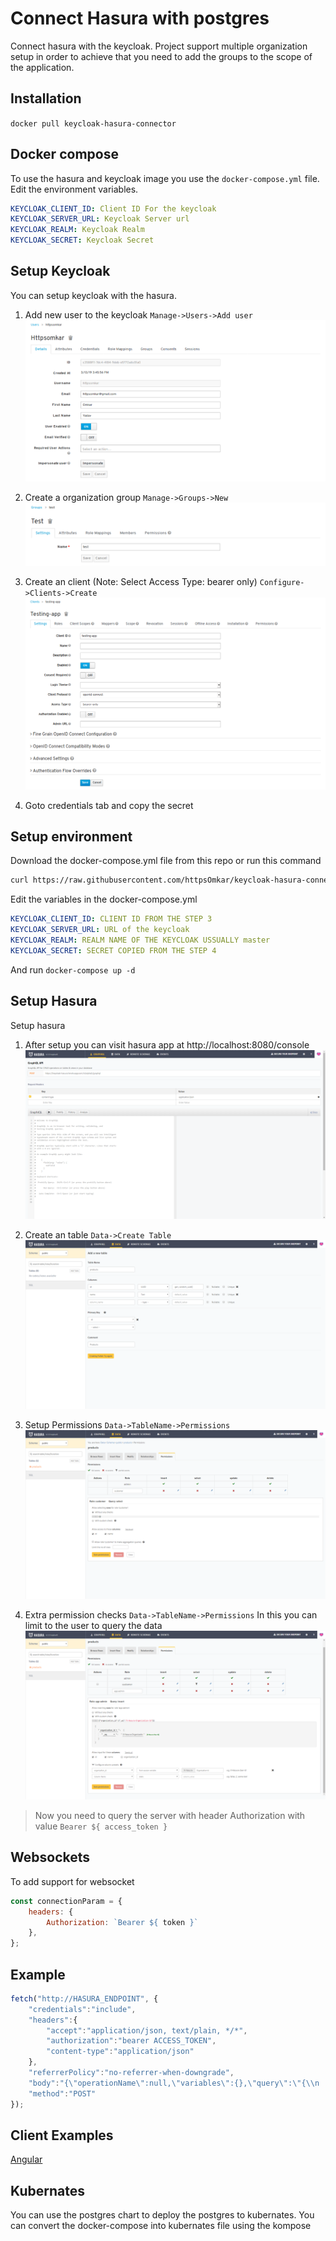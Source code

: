 # Connect Hasura with postgres
Connect hasura with the keycloak. Project support multiple organization setup in order to achieve that you need to add the groups to the scope of the application.

## Installation
`docker pull keycloak-hasura-connector`

## Docker compose
To use the hasura and keycloak image you use the `docker-compose.yml` file. Edit the environment variables.

```yml
KEYCLOAK_CLIENT_ID: Client ID For the keycloak
KEYCLOAK_SERVER_URL: Keycloak Server url
KEYCLOAK_REALM: Keycloak Realm
KEYCLOAK_SECRET: Keycloak Secret
```

## Setup Keycloak
You can setup keycloak with the hasura.

1) Add new user to the keycloak
`Manage->Users->Add user`
![Alt text](screenshots/add-user.png?raw=true "Title")

2) Create a organization group
`Manage->Groups->New`
![Alt text](screenshots/add-group.png?raw=true "Title")

3) Create an client (Note: Select Access Type: bearer only)
`Configure->Clients->Create`
![Alt text](screenshots/add-client.png?raw=true "Title")

4) Goto credentials tab and copy the secret

## Setup environment 

Download the docker-compose.yml file from this repo or run this command

```bash
curl https://raw.githubusercontent.com/httpsOmkar/keycloak-hasura-connector/master/docker-compose.yml
```

Edit the variables in the docker-compose.yml
```yml
KEYCLOAK_CLIENT_ID: CLIENT ID FROM THE STEP 3
KEYCLOAK_SERVER_URL: URL of the keycloak
KEYCLOAK_REALM: REALM NAME OF THE KEYCLOAK USSUALLY master
KEYCLOAK_SECRET: SECRET COPIED FROM THE STEP 4
```

And run
`docker-compose up -d`

## Setup Hasura
Setup hasura

1) After setup you can visit hasura app at http://localhost:8080/console
![Alt text](screenshots/hasura-dashboard.png?raw=true "Title")

2) Create an table
`Data->Create Table`
![Alt text](screenshots/hasura-setup.png?raw=true "Title")

3) Setup Permissions
`Data->TableName->Permissions`
![Alt text](screenshots/hasura-permission.png?raw=true "Title")

4) Extra permission checks
`Data->TableName->Permissions`
In this you can limit to the user to query the data
![Alt text](screenshots/extra-permission.png?raw=true "Title")

> Now you need to query the server with header Authorization with value `Bearer ${ access_token }`

## Websockets
To add support for websocket

```js
const connectionParam = {
    headers: {
        Authorization: `Bearer ${ token }`
    },
};
```

## Example

```javascript
fetch("http://HASURA_ENDPOINT", {
    "credentials":"include",
    "headers":{
        "accept":"application/json, text/plain, */*",
        "authorization":"bearer ACCESS_TOKEN",
        "content-type":"application/json"
    },
    "referrerPolicy":"no-referrer-when-downgrade",
    "body":"{\"operationName\":null,\"variables\":{},\"query\":\"{\\n  product {\\n    id\\n    name\\n    description\\n    __typename\\n  }\\n}\\n\"}",
    "method":"POST"
});
```

## Client Examples

[Angular](examples/hasura-connector-angular)

## Kubernates

You can use the postgres chart to deploy the postgres to kubernates. You can convert the docker-compose into kubernates file using the kompose
